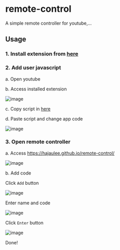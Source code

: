 # remote-control
A simple remote controller for youtube,...

## Usage

### 1. Install extension from [here](https://chrome.google.com/webstore/detail/user-javascript-and-css/nbhcbdghjpllgmfilhnhkllmkecfmpld)

### 2. Add user javascript

 a. Open youtube

 b. Access installed extension
 
 ![image](https://user-images.githubusercontent.com/26093363/184797117-3ecc2d27-657a-4795-a83e-cba286bdb99c.png)


c. Copy script in [here](https://github.com/hajaulee/remote-control/tree/master/user-script)

 d. Paste script and change app code
 
![image](https://user-images.githubusercontent.com/26093363/184797380-16c0dcb7-39ce-439c-a7b4-45d6124de74f.png)

### 3. Open remote controller
a. Access https://hajaulee.github.io/remote-control/

![image](https://user-images.githubusercontent.com/26093363/184796529-d671118e-f2ce-46e0-8c09-48caa0a84992.png)

b. Add code

Click `Add` button

![image](https://user-images.githubusercontent.com/26093363/184798004-a61edb85-1c37-4a53-aeb9-1ca3c090394e.png)

Enter name and code

![image](https://user-images.githubusercontent.com/26093363/184798095-1c5a25ec-4652-42e1-8854-337fbfe05e4c.png)

Click `Enter` button

![image](https://user-images.githubusercontent.com/26093363/184798222-e4d8b676-8923-4d4f-a642-21a7cc9a2f44.png)

Done!
